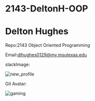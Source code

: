 # 2143-DeltonH-OOP
# Delton Hughes

Repo:2143 Object Oriented Programming

Email:dlhughes0129@my.msutexas.edu


slackImage: 

![new_profile](https://user-images.githubusercontent.com/99778010/213346351-5f3fbdc4-7876-4f2a-9400-e736a822ab22.jpg)



Git Avatar: 

![gaming](https://user-images.githubusercontent.com/99778010/213346411-30a03846-3a60-4960-bf71-07c6a6b2425a.png)
